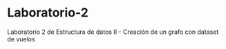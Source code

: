 # Laboratorio-2
Laboratorio 2 de Estructura de datos II - Creación de un grafo con dataset de vuelos
